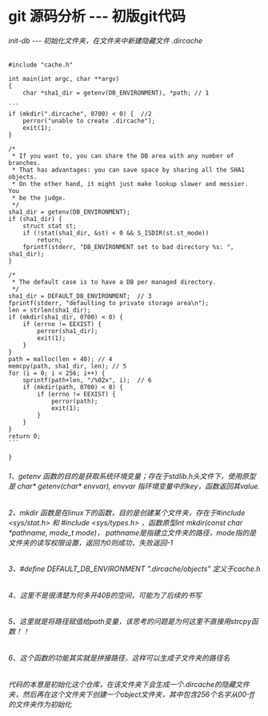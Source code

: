 # git 源码分析 ---   初版git代码

###### init-db --- 初始化文件夹，在文件夹中新建隐藏文件 .dircache

```
#include "cache.h"

int main(int argc, char **argv)
{
	char *sha1_dir = getenv(DB_ENVIRONMENT), *path; // 1

​```
if (mkdir(".dircache", 0700) < 0) {  //2
	perror("unable to create .dircache");
	exit(1);
}

/*
 * If you want to, you can share the DB area with any number of branches.
 * That has advantages: you can save space by sharing all the SHA1 objects.
 * On the other hand, it might just make lookup slower and messier. You
 * be the judge.
 */
sha1_dir = getenv(DB_ENVIRONMENT);
if (sha1_dir) {
	struct stat st;
	if (!stat(sha1_dir, &st) < 0 && S_ISDIR(st.st_mode))
		return;
	fprintf(stderr, "DB_ENVIRONMENT set to bad directory %s: ", sha1_dir);
}

/*
 * The default case is to have a DB per managed directory. 
 */
sha1_dir = DEFAULT_DB_ENVIRONMENT;  // 3
fprintf(stderr, "defaulting to private storage area\n");
len = strlen(sha1_dir);
if (mkdir(sha1_dir, 0700) < 0) {
	if (errno != EEXIST) {
		perror(sha1_dir);
		exit(1);
	}
}
path = malloc(len + 40); // 4
memcpy(path, sha1_dir, len); // 5
for (i = 0; i < 256; i++) {
	sprintf(path+len, "/%02x", i);  // 6
	if (mkdir(path, 0700) < 0) {
		if (errno != EEXIST) {
			perror(path);
			exit(1);
		}
	}
}
return 0;
​```

}
```



###### 1、getenv 函数的目的是获取系统环境变量；存在于stdlib.h头文件下，使用原型是 char* getenv(char* envvar), envvar 指环境变量中的key，函数返回其value.

###### 2、mkdir 函数是在linux下的函数，目的是创建某个文件夹，存在于\#include <sys/stat.h> 和 #include <sys/types.h> ，函数原型int mkdir(const char *pathname, mode_t mode)， pathname是指建立文件夹的路径，mode指的是文件夹的读写权限设置，返回为0则成功，失败返回-1

###### 3、#define DEFAULT_DB_ENVIRONMENT ".dircache/objects"  定义于cache.h

###### 4、这里不是很清楚为何多开40B的空间，可能为了后续的书写

###### 5、这里就是将路径赋值给path变量，该思考的问题是为何这里不直接用strcpy函数！！

###### 6、这个函数的功能其实就是拼接路径，这样可以生成子文件夹的路径名

###### 代码的本意是初始化这个仓库，在该文件夹下会生成一个.dircache的隐藏文件夹，然后再在这个文件夹下创建一个object文件夹，其中包含256个名字从00-ff的文件夹作为初始化